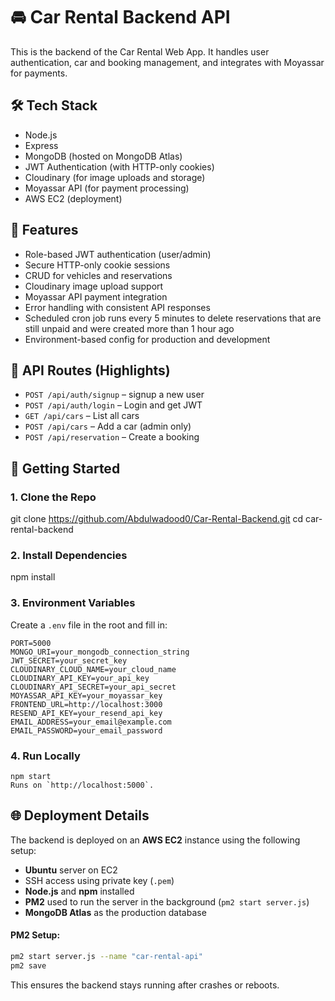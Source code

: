 # 🚘 Car Rental Backend API

This is the backend of the Car Rental Web App. It handles user authentication, car and booking management, and integrates with Moyassar for payments.

## 🛠️ Tech Stack

- Node.js
- Express
- MongoDB (hosted on MongoDB Atlas)
- JWT Authentication (with HTTP-only cookies)
- Cloudinary (for image uploads and storage)
- Moyassar API (for payment processing)
- AWS EC2 (deployment)

## 🔐 Features

- Role-based JWT authentication (user/admin)
- Secure HTTP-only cookie sessions
- CRUD for vehicles and reservations
- Cloudinary image upload support
- Moyassar API payment integration
- Error handling with consistent API responses
- Scheduled cron job runs every 5 minutes to delete reservations that are still unpaid and were created more than 1 hour ago
- Environment-based config for production and development

## 🧪 API Routes (Highlights)

- `POST /api/auth/signup` – signup a new user  
- `POST /api/auth/login` – Login and get JWT  
- `GET /api/cars` – List all cars  
- `POST /api/cars` – Add a car (admin only)  
- `POST /api/reservation` – Create a booking  

## 🚀 Getting Started

### 1. Clone the Repo

git clone https://github.com/Abdulwadood0/Car-Rental-Backend.git
cd car-rental-backend


### 2. Install Dependencies

npm install

### 3. Environment Variables

Create a `.env` file in the root and fill in:

```
PORT=5000
MONGO_URI=your_mongodb_connection_string
JWT_SECRET=your_secret_key
CLOUDINARY_CLOUD_NAME=your_cloud_name
CLOUDINARY_API_KEY=your_api_key
CLOUDINARY_API_SECRET=your_api_secret
MOYASSAR_API_KEY=your_moyassar_key
FRONTEND_URL=http://localhost:3000
RESEND_API_KEY=your_resend_api_key
EMAIL_ADDRESS=your_email@example.com
EMAIL_PASSWORD=your_email_password
```

### 4. Run Locally
```
npm start
Runs on `http://localhost:5000`.

```

## 🌐 Deployment Details

The backend is deployed on an **AWS EC2** instance using the following setup:

- **Ubuntu** server on EC2
- SSH access using private key (`.pem`)
- **Node.js** and **npm** installed
- **PM2** used to run the server in the background (`pm2 start server.js`)
- **MongoDB Atlas** as the production database



#### PM2 Setup:

```bash
pm2 start server.js --name "car-rental-api"
pm2 save
```

This ensures the backend stays running after crashes or reboots.



